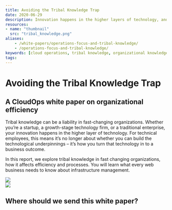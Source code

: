 ```yaml
---
title: Avoiding the Tribal Knowledge Trap
date: 2020-06-29
description: Innovation happens in the higher layers of technology, and tribal knowledge can affect infrastructure management.
resources:
- name: "thumbnail"
  src: "tribal_knowledge.png"
aliases:
    - /white-papers/operations-focus-and-tribal-knowledge/
    - /operations-focus-and-tribal-knowledge/
keywords: [cloud operations, tribal knowledge, organizational knowledge]
tags:
---
```



<div class="landing-page">
    <!-- hero -->
    <div class="hero jumbotron reading-landing jumbotron-fluid">
        <div class="container-fluid">
            <div class="row">
                <div class="col-xl-6 offset-xl-2 col-lg-10 offset-lg-1 col-md-12">
                    <h1 class="display-4">Avoiding the Tribal Knowledge Trap</h1>
                </div>
            </div>
        </div>
    </div>
    <div class="main-content">
        <div class="row">
            <div class="col-xl-4 offset-xl-2 without-bottom-line">
                <div class="workshop-prerequisites">
                    <h2>A CloudOps white paper on organizational efficiency</h2>
                    <p>Tribal knowledge can be a liability in fast-changing organizations. Whether you’re a startup, a growth-stage technology firm, or a traditional enterprise, your innovation happens in the higher layer of technology. For technical employees, this means it’s no longer about whether you can build the technological underpinnings – it’s how you turn that technology in to a business outcome.</p>
                    <p>In this report, we explore tribal knowledge in fast changing organizations, how it affects efficiency and processes. You will learn what every web business needs to know about infrastructure management.</p>
                </div>
            </div>
                <div class="col-xl-4 offset-xl-0 white-paper-image">
                <img src="/images/white-papers/operations-focus-tribal-knowledge.png">
            </div>
        </div>
            </div>
        </div>
    </div>
    <!-- contact us -->
    <div class="contact-us-card">
        <div class="row">
            <div class="col-xl-8 offset-xl-2 col-lg-10 offset-lg-1 col-md-12 col-sm-12 col-xs-12">
                <img src="/images/single-line-arrows.png">
            </div>
            <div
                class="col-xl-3 offset-xl-3 col-lg-3 offset-lg-1 col-md-10 offset-md-1 col-sm-10 offset-sm-1 col-xs-12">
                <h2>Where should we send this white paper?</h2>
            </div>
            <div class="col-xl-5 offset-xl-0 col-lg-6 offset-lg-1 col-md-8 offset-md-2 col-sm-10 offset-sm-1 col-xs-12 general-contact-form"><br>
<script charset="utf-8" type="text/javascript" src="//js.hsforms.net/forms/embed/v2.js"></script>
<script>
  hbspt.forms.create({
    region: "na1",
    portalId: "6195483",
    formId: "3ea349bb-bb16-455a-9a91-b588ddfabae7"
  });
</script>
            </div>
        </div>
    </div>
</div>